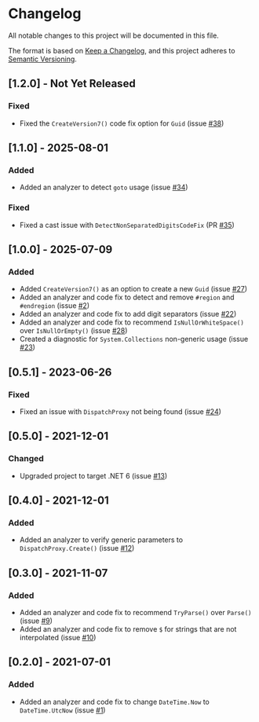 # Changelog

All notable changes to this project will be documented in this file.

The format is based on [Keep a Changelog](https://keepachangelog.com/en/1.0.0/),
and this project adheres to [Semantic Versioning](https://semver.org/spec/v2.0.0.html).

## [1.2.0] - Not Yet Released

### Fixed
- Fixed the `CreateVersion7()` code fix option for `Guid` (issue [#38](https://github.com/JasonBock/Transpire/issues/38))

## [1.1.0] - 2025-08-01

### Added
- Added an analyzer to detect `goto` usage (issue [#34](https://github.com/JasonBock/Transpire/issues/34))

### Fixed
- Fixed a cast issue with `DetectNonSeparatedDigitsCodeFix` (PR [#35](https://github.com/JasonBock/Transpire/pull/35))

## [1.0.0] - 2025-07-09

### Added
- Added `CreateVersion7()` as an option to create a new `Guid` (issue [#27](https://github.com/JasonBock/Transpire/issues/27))
- Added an analyzer and code fix to detect and remove `#region` and `#endregion` (issue [#2](https://github.com/JasonBock/Transpire/issues/2))
- Added an analyzer and code fix to add digit separators (issue [#22](https://github.com/JasonBock/Transpire/issues/22))
- Added an analyzer and code fix to recommend `IsNullOrWhiteSpace()` over `IsNullOrEmpty()` (issue [#28](https://github.com/JasonBock/Transpire/issues/28))
- Created a diagnostic for `System.Collections` non-generic usage (issue [#23](https://github.com/JasonBock/Transpire/issues/23))

## [0.5.1] - 2023-06-26

### Fixed
- Fixed an issue with `DispatchProxy` not being found (issue [#24](https://github.com/JasonBock/Transpire/issues/24))

## [0.5.0] - 2021-12-01

### Changed
- Upgraded project to target .NET 6 (issue [#13](https://github.com/JasonBock/Transpire/issues/13))

## [0.4.0] - 2021-12-01

### Added
- Added an analyzer to verify generic parameters to `DispatchProxy.Create()` (issue [#12](https://github.com/JasonBock/Transpire/issues/12))

## [0.3.0] - 2021-11-07

### Added
- Added an analyzer and code fix to recommend `TryParse()` over `Parse()` (issue [#9](https://github.com/JasonBock/Transpire/issues/9))
- Added an analyzer and code fix to remove `$` for strings that are not interpolated (issue [#10](https://github.com/JasonBock/Transpire/issues/10))

## [0.2.0] - 2021-07-01

### Added
- Added an analyzer and code fix to change `DateTime.Now` to `DateTime.UtcNow` (issue [#1](https://github.com/JasonBock/Transpire/issues/1))
